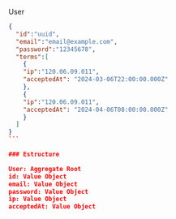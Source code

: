 User 
````json
{
  "id":"uuid",
  "email":"email@example.com",
  "password":"12345678",
  "terms":[
    {
    "ip":"120.06.09.011",
    "acceptedAt": "2024-03-06T22:00:00.000Z"
    },
    {
    "ip":"120.06.09.011",
    "acceptedAt": "2024-04-06T08:00:00.000Z"
    }
  ]
}
```

### Estructure

User: Aggregate Root
id: Value Object
email: Value Object
password: Value Object
ip: Value Object
acceptedAt: Value Object
